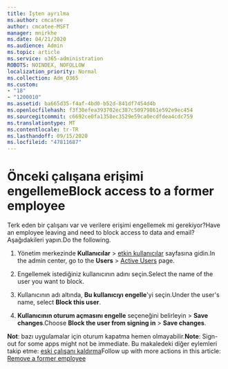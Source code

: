 ```yaml
---
title: İşten ayrılma
ms.author: cmcatee
author: cmcatee-MSFT
manager: mnirkhe
ms.date: 04/21/2020
ms.audience: Admin
ms.topic: article
ms.service: o365-administration
ROBOTS: NOINDEX, NOFOLLOW
localization_priority: Normal
ms.collection: Adm_O365
ms.custom:
- "18"
- "1200010"
ms.assetid: ba665d35-f4af-4bd0-b52d-841df7454d4b
ms.openlocfilehash: f3f30efea393702ec387c50979861e592e9ec454
ms.sourcegitcommit: c6692ce0fa1358ec3529e59ca0ecdfdea4cdc759
ms.translationtype: MT
ms.contentlocale: tr-TR
ms.lasthandoff: 09/15/2020
ms.locfileid: "47811687"
---
```

# <a name="block-access-to-a-former-employee"></a><span data-ttu-id="c94a7-102">Önceki çalışana erişimi engelleme</span><span class="sxs-lookup"><span data-stu-id="c94a7-102">Block access to a former employee</span></span>

<span data-ttu-id="c94a7-103">Terk eden bir çalışanı var ve verilere erişimi engellemek mi gerekiyor?</span><span class="sxs-lookup"><span data-stu-id="c94a7-103">Have an employee leaving and need to block access to data and email?</span></span> <span data-ttu-id="c94a7-104">Aşağıdakileri yapın.</span><span class="sxs-lookup"><span data-stu-id="c94a7-104">Do the following.</span></span>
  
1. <span data-ttu-id="c94a7-105">Yönetim merkezinde **Kullanıcılar** \> [etkin kullanıcılar](https://go.microsoft.com/fwlink/p/?linkid=834822) sayfasına gidin.</span><span class="sxs-lookup"><span data-stu-id="c94a7-105">In the admin center, go to the **Users** \> [Active Users](https://go.microsoft.com/fwlink/p/?linkid=834822) page.</span></span>

2. <span data-ttu-id="c94a7-106">Engellemek istediğiniz kullanıcının adını seçin.</span><span class="sxs-lookup"><span data-stu-id="c94a7-106">Select the name of the user you want to block.</span></span>

3. <span data-ttu-id="c94a7-107">Kullanıcının adı altında, **Bu kullanıcıyı engelle**'yi seçin.</span><span class="sxs-lookup"><span data-stu-id="c94a7-107">Under the user's name, select **Block this user**.</span></span>

4. <span data-ttu-id="c94a7-108">**Kullanıcının oturum açmasını engelle** seçeneğini belirleyin \> **Save changes**.</span><span class="sxs-lookup"><span data-stu-id="c94a7-108">Choose **Block the user from signing in** \> **Save changes**.</span></span>

<span data-ttu-id="c94a7-109">**Not**: bazı uygulamalar için oturum kapatma hemen olmayabilir.</span><span class="sxs-lookup"><span data-stu-id="c94a7-109">**Note**: Sign-out for some apps might not be immediate.</span></span> <span data-ttu-id="c94a7-110">Bu makaledeki diğer eylemleri takip etme: [eski çalışanı kaldırma](https://docs.microsoft.com/microsoft-365/admin/add-users/remove-former-employee)</span><span class="sxs-lookup"><span data-stu-id="c94a7-110">Follow up with more actions in this article: [Remove a former employee](https://docs.microsoft.com/microsoft-365/admin/add-users/remove-former-employee)</span></span>